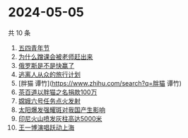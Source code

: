 # 2024-05-05

共 10 条

<!-- BEGIN -->
<!-- 最后更新时间 Sun May 05 2024 04:09:31 GMT+0800 (China Standard Time) -->

1. [五四青年节](https://www.zhihu.com/search?q=五四青年节)
1. [为什么蹭课会被老师赶出来](https://www.zhihu.com/search?q=为什么蹭课会被老师赶出来)
1. [俄罗斯是不是快赢了](https://www.zhihu.com/search?q=俄罗斯是不是快赢了)
1. [逃离人从众的旅行计划](https://www.zhihu.com/search?q=逃离人从众的旅行计划)
1. [胖猫 谭竹](https://www.zhihu.com/search?q=胖猫 谭竹)
1. [茶百道以胖猫之名捐款100万](https://www.zhihu.com/search?q=茶百道以胖猫之名捐款100万)
1. [嫦娥六号任务点火发射](https://www.zhihu.com/search?q=嫦娥六号任务点火发射)
1. [太阳爆发强耀斑对我国产生影响](https://www.zhihu.com/search?q=太阳爆发强耀斑对我国产生影响)
1. [印尼火山喷发灰柱高达5000米](https://www.zhihu.com/search?q=印尼火山喷发灰柱高达5000米)
1. [王一博演唱跃动上海](https://www.zhihu.com/search?q=王一博演唱跃动上海)

<!-- END -->
